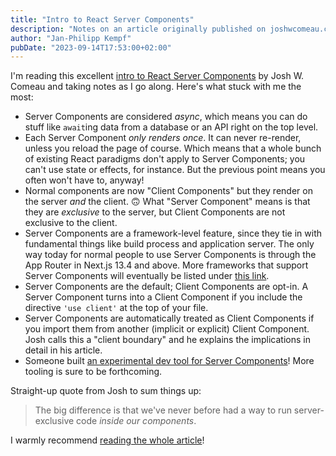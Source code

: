 ```yaml
---
title: "Intro to React Server Components"
description: "Notes on an article originally published on joshwcomeau.com"
author: "Jan-Philipp Kempf"
pubDate: "2023-09-14T17:53:00+02:00"
---
```


I'm reading this excellent [intro to React Server Components](https://www.joshwcomeau.com/react/server-components/) by Josh W. Comeau and taking notes as I go along. Here's what stuck with me the most:

- Server Components are considered _async_, which means you can do stuff like `await`ing data from a database or an API right on the top level.
- Each Server Component _only renders once_. It can never re-render, unless you reload the page of course. Which means that a whole bunch of existing React paradigms don't apply to Server Components; you can't use state or effects, for instance. But the previous point means you often won't have to, anyway!
- Normal components are now "Client Components" but they render on the server _and_ the client. 🙃 What "Server Component" means is that they are _exclusive_ to the server, but Client Components are not exclusive to the client.
- Server Components are a framework-level feature, since they tie in with fundamental things like build process and application server. The only way today for normal people to use Server Components is through the App Router in Next.js 13.4 and above. More frameworks that support Server Components will eventually be listed under [this link](https://react.dev/learn/start-a-new-react-project#bleeding-edge-react-frameworks).
- Server Components are the default; Client Components are opt-in. A Server Component turns into a Client Component if you include the directive `'use client'` at the top of your file.
- Server Components are automatically treated as Client Components if you import them from another (implicit or explicit) Client Component. Josh calls this a "client boundary" and he explains the implications in detail in his article.
- Someone built [an experimental dev tool for Server Components](https://www.alvar.dev/blog/creating-devtools-for-react-server-components)! More tooling is sure to be forthcoming.

Straight-up quote from Josh to sum things up:

> The big difference is that we've never before had a way to run server-exclusive code _inside our components_.

I warmly recommend [reading the whole article](https://www.specfy.io/blog/1-efficient-dockerfile-nodejs-in-7-steps)!
